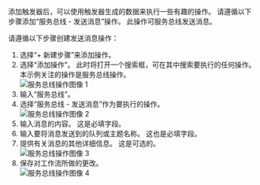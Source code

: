 添加触发器后，可以使用触发器生成的数据来执行一些有趣的操作。 请遵循以下步骤添加“服务总线 - 发送消息”操作。 此操作可服务总线发送消息。  

请遵循以下步骤创建发送消息操作：  

1. 选择“+ 新建步骤”来添加操作。  
2. 选择“添加操作”。 此时将打开一个搜索框，可在其中搜索要执行的任何操作。 本示例关注的操作是服务总线操作。    
   ![服务总线操作图像 1](./media/connectors-create-api-servicebus/action-1.png)   
3. 输入“服务总线”。  
4. 选择“服务总线 - 发送消息”作为要执行的操作。  
   ![服务总线操作图像 2](./media/connectors-create-api-servicebus/action-2.png)    
5. 输入消息的内容。 这是必填字段。  
6. 输入要将消息发送到的队列或主题名称。 这也是必填字段。   
7. 提供有关消息的其他详细信息。 这是可选的。     
   ![服务总线操作图像 3](./media/connectors-create-api-servicebus/action-3.png)    
8. 保存对工作流所做的更改。   
   ![服务总线操作图像 4](./media/connectors-create-api-servicebus/action-4.png)     



<!--HONumber=Nov16_HO3-->


